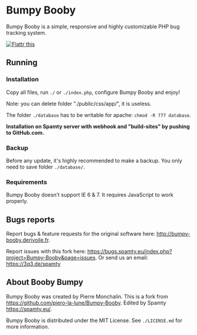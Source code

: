 # Bumpy Booby

Bumpy Booby is a simple, responsive and highly customizable PHP bug tracking system.

[![Flattr this](https://button.flattr.com/flattr-badge-large.png)](https://flattr.com/submit/auto?fid=y7wn6e&url=https%3A%2F%2Fgithub.com%2FSpamty%2FBumpy-Booby)

## Running

### Installation

Copy all files, run `./` or `./index.php`, configure Bumpy Booby and enjoy!

Note: you can delete folder "./public/css/app/", it is useless.

The folder `./database` has to be writable for apache: `chmod -R 777 database`.

**Installation on Spamty server with webhook and "build-sites" by pushing to GitHub.com.**

### Backup

Before any update, it's highly recommended to make a backup. You only need to save folder `./database/`.

### Requirements

Bumpy Booby doesn't support IE 6 & 7. It requires JavaScript to work properly.

## Bugs reports

Report bugs & feature requests for the original software here: <http://bumpy-booby.derivoile.fr>.

Report issues with this fork here: <https://bugs.spamty.eu/index.php?project=Bumpy-Booby&page=issues>. 
Or send us an email: <https://3q3.de/spamty>

## About Booby Bumpy

Bumpy Booby was created by Pierre Monchalin. 
This is a fork from <https://github.com/piero-la-lune/Bumpy-Booby>. Edited by Spamty <https://spamty.eu/>.

Bumpy Booby is distributed under the MIT License. See `./LICENSE.md` for more information.
